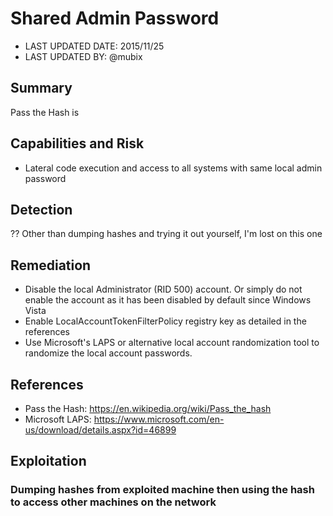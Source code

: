 # Shared Admin Password

- LAST UPDATED DATE: 2015/11/25
- LAST UPDATED BY: @mubix

## Summary

Pass the Hash is 

## Capabilities and Risk

- Lateral code execution and access to all systems with same local admin password

## Detection

?? Other than dumping hashes and trying it out yourself, I'm lost on this one

## Remediation

- Disable the local Administrator (RID 500) account. Or simply do not enable the account as it has been disabled by default since Windows Vista 
- Enable LocalAccountTokenFilterPolicy registry key as detailed in the references
- Use Microsoft's LAPS or alternative local account randomization tool to randomize the local account passwords.

## References

- Pass the Hash: https://en.wikipedia.org/wiki/Pass_the_hash
- Microsoft LAPS: https://www.microsoft.com/en-us/download/details.aspx?id=46899

## Exploitation


### Dumping hashes from exploited machine then using the hash to access other machines on the network

```
```